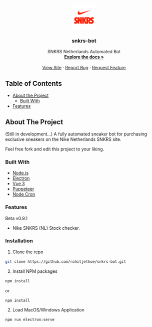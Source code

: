 <!-- PROJECT LOGO -->
<br />
<p align="center">
    <a href="https://github.com/rohitjethoe/snkrs-bot">
        <img src="./src/assets/snkrs.svg" alt="Logo" width="80" height="80">
    </a>
    <h3 align="center">snkrs-bot</h3>
    <p align="center">
        SNKRS Netherlands Automated Bot
        <br />
        <a href="https://github.com/rohitjethoe/snkrs-bot"><strong>Explore the docs »</strong></a>
        <br />
        <br />
        <a href="https://github.com/rohitjethoe/snkrs-bot">View Site</a>
        ·
        <a href="https://github.com/rohitjethoe/snkrs-bot/issues">Report Bug</a>
        ·
        <a href="https://github.com/rohitjethoe/snkrs-bot/issues">Request Feature</a>
    </p>
</p>

<!-- TABLE OF CONTENTS -->
## Table of Contents
* [About the Project](#about-the-project)
    * [Built With](#built-with)
* [Features](#features)

<!-- ABOUT THE PROJECT -->
## About The Project
(Still in development...)
A fully automated sneaker bot for purchasing exclusive sneakers on the Nike Netherlands SNKRS site.

Feel free fork and edit this project to your liking.

### Built With

* [Node.js](https://nodejs.org/en/)
* [Electron](https://www.electronjs.org/)
* [Vue 3](https://vuejs.org/)
* [Puppeteer](https://github.com/puppeteer/puppeteer)
* [Node Cron](https://github.com/node-cron/node-cron)

### Features
Beta v0.9.1
- Nike SNKRS (NL) Stock checker.

### Installation

1. Clone the repo
```sh
git clone https://github.com/rohitjethoe/snkrs-bot.git
```
2. Install NPM packages
```sh
npm install
```
or
```sh
npm install
```
2. Load MacOS/Windows Application
```sh
npm run electron:serve
```